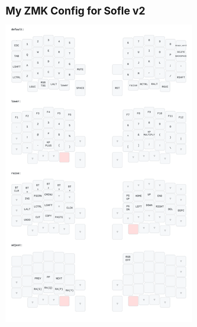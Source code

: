 # My ZMK Config for Sofle v2


![Current Keybpard Layout](keymap-drawer/splitkb_aurora_sofle.svg?raw=true "Current Keybpard Layout")
